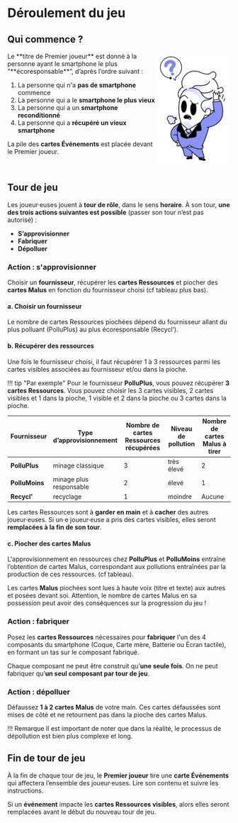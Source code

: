 # Déroulement du jeu

## Qui commence ?
<img alt="illustration2.png" src="../img/illustration2.png" width="170" align="right"/>
Le **titre de Premier joueur** est donné à la personne ayant le smartphone le plus "**écoresponsable**”, d’après l’ordre suivant : 

1. La personne qui n'a **pas de smartphone** commence 
2. La personne qui a le **smartphone le plus vieux** 
3. La personne qui a un **smartphone reconditionné**  
4. La personne qui a **récupéré un vieux smartphone**

La pile des **cartes Événements** est placée devant le Premier joueur.

<br clear="left"/>

## Tour de jeu

Les joueur·euses jouent à **tour de rôle**, dans le sens **horaire**.
À son tour, **une des trois actions suivantes est possible** (passer son tour n’est pas autorisé) :

* **S’approvisionner**
* **Fabriquer**
* **Dépolluer**

### Action : s'approvisionner


Choisir un **fournisseur**, récupérer les **cartes Ressources** et piocher des **cartes Malus** en fonction du fournisseur choisi (cf tableau plus bas).

#### a. Choisir un fournisseur

Le nombre de cartes Ressources piochées dépend du fournisseur allant du plus polluant (PolluPlus) au plus écoresponsable (Recycl’).

#### b. Récupérer des ressources

Une fois le fournisseur choisi, il faut récupérer 1 à 3 ressources parmi les cartes visibles associées au fournisseur et/ou dans la pioche.  
  
!!! tip "Par exemple"
    Pour le fournisseur **PolluPlus**, vous pouvez récupérer **3 cartes Ressources**. Vous pouvez choisir les 3 cartes visibles, 2 cartes visibles et 1 dans la pioche, 1 visible et 2 dans la pioche ou 3 cartes dans la pioche.  

| **Fournisseur** | **Type d’approvisionnement** | **Nombre de cartes Ressources récupérées** | **Niveau de pollution** | **Nombre de cartes Malus à tirer** |
|-------------------|---------------|-------------------------------------|-------------------------|------------------------------------|
| **PolluPlus**       |   minage classique  | 3           | très élevé              | 2                                  |
| **PolluMoins**       |   minage plus responsable            | 2                                          | élevé                   | 1                                  | 
| **Recycl’**       |  recyclage             | 1                                          | moindre                 | Aucune                             |


Les cartes Ressources sont à **garder en main** et à **cacher** des autres joueur·euses. Si un·e joueur·euse a pris des cartes visibles, elles seront **remplacées à la fin de son tour**.  

#### c. Piocher des cartes Malus

L'approvisionnement en ressources chez **PolluPlus** et **PolluMoins** entraîne l’obtention de cartes Malus, correspondant aux pollutions entraînées par la production de ces ressources. (cf tableau).  

Les cartes **Malus** piochées sont lues à haute voix (titre et texte) aux autres et posées devant soi. Attention, le nombre de cartes Malus en sa possession peut avoir des conséquences sur la progression du jeu !

### Action : fabriquer 

Posez les **cartes Ressources** nécessaires pour **fabriquer** l'un des 4 composants du smartphone (Coque, Carte mère, Batterie ou Écran tactile), en formant un tas sur le composant fabriqué.
  
Chaque composant ne peut être construit qu’**une seule fois**. On ne peut fabriquer qu’**un seul composant par tour de jeu**.

### Action : dépolluer

Défaussez **1 à 2 cartes Malus** de votre main. Ces cartes défaussées sont mises de côté et ne retournent pas dans la pioche des cartes Malus.

!!! Remarque
    Il est important de noter que dans la réalité, le processus de dépollution est bien plus complexe et long.

## Fin de tour de jeu 

À la fin de chaque tour de jeu, le **Premier joueur** tire une **carte Événements** qui affectera l’ensemble des joueur·euses. Lire son contenu et suivre les instructions.

Si un **événement** impacte les **cartes Ressources visibles**, alors elles seront remplacées avant le début du nouveau tour de jeu.

